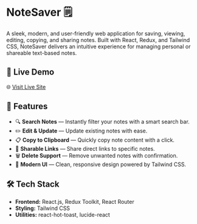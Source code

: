 # NoteSaver 🗒️

A sleek, modern, and user-friendly web application for saving, viewing, editing, copying, and sharing notes. Built with React, Redux, and Tailwind CSS, NoteSaver delivers an intuitive experience for managing personal or shareable text-based notes.

## 🔗 Live Demo

🌐 [Visit Live Site](https://hello-note.vercel.app/)



## 🚀 Features

- 🔍 **Search Notes** — Instantly filter your notes with a smart search bar.
- ✏️ **Edit & Update** — Update existing notes with ease.
- 📋 **Copy to Clipboard** — Quickly copy note content with a click.
- 🔗 **Sharable Links** — Share direct links to specific notes.
- 🗑️ **Delete Support** — Remove unwanted notes with confirmation.
- 🎨 **Modern UI** — Clean, responsive design powered by Tailwind CSS.

## 🛠️ Tech Stack

- **Frontend:** React.js, Redux Toolkit, React Router
- **Styling:** Tailwind CSS
- **Utilities:** react-hot-toast, lucide-react





